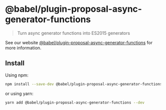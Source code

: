# @babel/plugin-proposal-async-generator-functions

> Turn async generator functions into ES2015 generators

See our
website [@babel/plugin-proposal-async-generator-functions](https://babeljs.io/docs/en/next/babel-plugin-proposal-async-generator-functions.html)
for more information.

## Install

Using npm:

```sh
npm install --save-dev @babel/plugin-proposal-async-generator-functions
```

or using yarn:

```sh
yarn add @babel/plugin-proposal-async-generator-functions --dev
```
